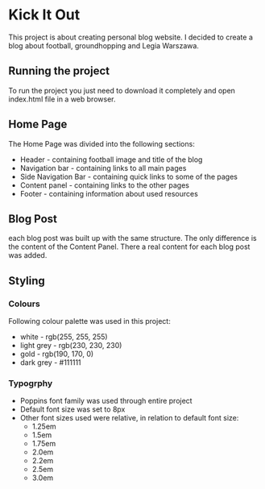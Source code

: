 # Kick It Out
This project is about creating personal blog website. I decided to create a blog about football, groundhopping and Legia Warszawa.

## Running the project
To run the project you just need to download it completely and open index.html file in a web browser.

## Home Page
The Home Page was divided into the following sections:
- Header - containing football image and title of the blog
- Navigation bar - containing links to all main pages
- Side Navigation Bar - containing quick links to some of the pages
- Content panel - containing links to the other pages
- Footer - containing information about used resources

## Blog Post
each blog post was built up with the same structure. The only difference is the content of the Content Panel. There a real content for each blog post was added.

## Styling

### Colours
Following colour palette was used in this project:
- white - rgb(255, 255, 255)
- light grey - rgb(230, 230, 230)
- gold - rgb(190, 170, 0)
- dark grey - #111111

### Typogrphy
- Poppins font family was used through entire project
- Default font size was set to 8px
- Other font sizes used were relative, in relation to default font size:
    - 1.25em
    - 1.5em
    - 1.75em
    - 2.0em
    - 2.2em
    - 2.5em
    - 3.0em
